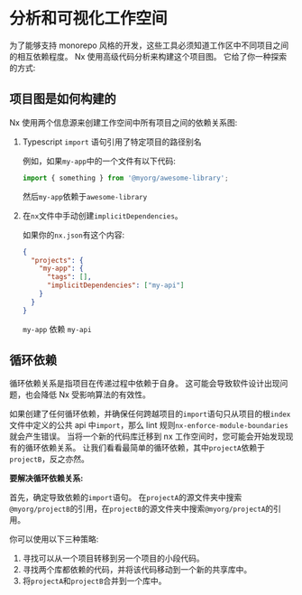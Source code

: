 # 分析和可视化工作空间

为了能够支持 monorepo 风格的开发，这些工具必须知道工作区中不同项目之间的相互依赖程度。
Nx 使用高级代码分析来构建这个项目图。
它给了你一种探索的方式:

## 项目图是如何构建的

Nx 使用两个信息源来创建工作空间中所有项目之间的依赖关系图:

1. Typescript `import` 语句引用了特定项目的路径别名

   例如，如果`my-app`中的一个文件有以下代码:

   ```typescript
   import { something } from '@myorg/awesome-library';
   ```

   然后`my-app`依赖于`awesome-library`

2. 在`nx`文件中手动创建`implicitDependencies`。

   如果你的`nx.json`有这个内容:

   ```json
   {
     "projects": {
       "my-app": {
         "tags": [],
         "implicitDependencies": ["my-api"]
       }
     }
   }
   ```

   `my-app` 依赖 `my-api`

## 循环依赖

循环依赖关系是指项目在传递过程中依赖于自身。
这可能会导致软件设计出现问题，也会降低 Nx 受影响算法的有效性。

如果创建了任何循环依赖，并确保任何跨越项目的`import`语句只从项目的根`index`文件中定义的公共 api 中`import`，那么 lint 规则`nx-enforce-module-boundaries`就会产生错误。
当将一个新的代码库迁移到 nx 工作空间时，您可能会开始发现现有的循环依赖关系。
让我们看看最简单的循环依赖，其中`projectA`依赖于`projectB`，反之亦然。

**要解决循环依赖关系:**

首先，确定导致依赖的`import`语句。
在`projectA`的源文件夹中搜索`@myorg/projectB`的引用，在`projectB`的源文件夹中搜索`@myorg/projectA`的引用。

你可以使用以下三种策略:

1. 寻找可以从一个项目转移到另一个项目的小段代码。
2. 寻找两个库都依赖的代码，并将该代码移动到一个新的共享库中。
3. 将`projectA`和`projectB`合并到一个库中。
